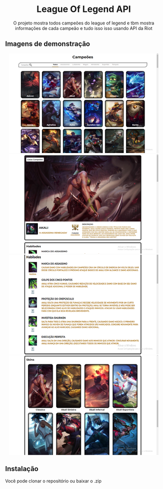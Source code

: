 <h1 align="center">League Of Legend API</h1>

<p align="center">O projeto mostra todos campeões do league of legend e tbm mostra informações de cada campeão e tudo isso isso usando API da Riot</p>

## Imagens de demonstração
<div align="center">
    <img height="320" width="480" src="assets/images/readme/image1.png"/>
    <img height="320" width="480" src="assets/images/readme/image2.png"/>
    <img height="320" width="480" src="assets/images/readme/image3.png"/>
    <img height="320" width="480" src="assets/images/readme/image4.png"/>
</div> 

## Instalação
Você pode clonar o repositório ou baixar o .zip

